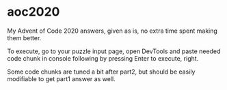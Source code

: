 # aoc2020
My Advent of Code 2020 answers, given as is, no extra time spent making them better.

To execute, go to your puzzle input page, open DevTools and paste needed code chunk in console following by pressing Enter to execute, right.

Some code chunks are tuned a bit after part2, but should be easily modifiable to get part1 answer as well.

